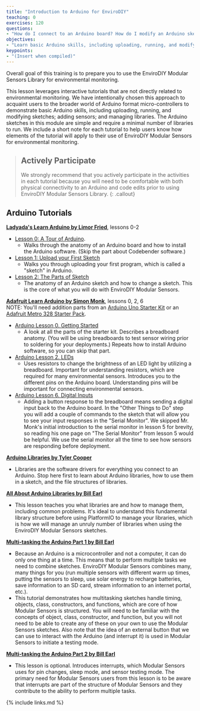 ```yaml
---
title: "Introduction to Arduino for EnviroDIY"
teaching: 0
exercises: 120
questions:
- "How do I connect to an Arduino board? How do I modify an Arduino sketch? How do I connect sensors?"
objectives:
- "Learn basic Arduino skills, including uploading, running, and modifying sketches; adding sensors; and managing libraries."
keypoints:
- "(Insert when compiled)"
---
```

Overall goal of this training is to prepare you to use the EnviroDIY Modular Sensors Library for environmental monitoring.

This lesson leverages interactive tutorials that are not directly related to environmental monitoring. We have intentionally chosen this approach to acquaint users to the broader world of Arduino format micro-controllers to demonstrate basic Arduino skills, including uploading, running, and modifying sketches; adding sensors; and managing libraries. The Arduino sketches in this module are simple and require a minimal number of libraries to run. We include a short note for each tutorial to help users know how elements of the tutorial will apply to their use of EnviroDIY Modular Sensors for environmental monitoring.

> ## Actively Participate
> We strongly recommend that you actively participate in the activities in each tutorial because you will need to be comfortable with both physical connectivity to an Arduino and code edits prior to using EnviroDIY Modular Sensors Library.
{: .callout}


## Arduino Tutorials

**[Ladyada's Learn Arduino by Limor Fried](https://learn.adafruit.com/series/ladyadas-learn-arduino)**, lessons 0-2

- [Lesson 0: A Tour of Arduino](https://learn.adafruit.com/ladyadas-learn-arduino-lesson-number-0).
  - Walks through the anatomy of an Arduino board and how to install the Arduino software. (Skip the part about Codebender software.)
- [Lesson 1: Upload your First Sketch](https://learn.adafruit.com/ladyadas-learn-arduino-lesson-number-1)
  - Walks you through uploading your first program, which is called a "sketch" in Arduino.
- [Lesson 2: The Parts of Sketch](https://learn.adafruit.com/ladyadas-learn-arduino-lesson-number-2)
  - The anatomy of an Arduino sketch and how to change a sketch. This is the core of what you will do with EnviroDIY Modular Sensors.


**[Adafruit Learn Arduino by Simon Monk](https://learn.adafruit.com/series/learn-arduino)**, lessons 0, 2, 6  
NOTE: You'll need addition parts from an [Arduino Uno Starter Kit](https://www.amazon.com/gp/product/B00BT0NDB8) or an [Adafruit Metro 328 Starter Pack](https://www.adafruit.com/product/3345).

- [Arduino Lesson 0. Getting Started](https://learn.adafruit.com/lesson-0-getting-started)
  - A look at all the parts of the starter kit. Describes a breadboard anatomy. (You will be using breadboards to test sensor wiring prior to soldering for your deployments.) Repeats how to install Arduino software, so you can skip that part.
- [Arduino Lesson 2. LEDs](https://learn.adafruit.com/adafruit-arduino-lesson-2-leds)
  - Uses resistors to change the brightness of an LED light by utilizing a breadboard. Important for understanding resistors, which are required for many environmental sensors. Introduces you to the different pins on the Arduino board. Understanding pins will be important for connecting environmental sensors.
- [Arduino Lesson 6. Digital Inputs](https://learn.adafruit.com/adafruit-arduino-lesson-6-digital-inputs)
  - Adding a button response to the breadboard means sending a digital input back to the Arduino board. In the "Other Things to Do" step you will add a couple of commands to the sketch that will allow you to see your input responses in the "Serial Monitor". We skipped Mr. Monk's initial introduction to the serial monitor in lesson 5 for brevity, so reading his one page on "The Serial Monitor" from lesson 5 would be helpful. We use the serial monitor all the time to see how sensors are responding before deployment.

**[Arduino Libraries by Tyler Cooper](https://learn.adafruit.com/arduino-tips-tricks-and-techniques/arduino-libraries)**
- Libraries are the software drivers for everything you connect to an Arduino. Stop here first to learn about Arduino libraries, how to use them in a sketch, and the file structures of libraries.

**[All About Arduino Libraries by Bill Earl](https://learn.adafruit.com/adafruit-all-about-arduino-libraries-install-use)**

- This lesson teaches you what libraries are and how to manage them, including common problems. It's ideal to understand this fundamental library structure before using PlatformIO to manage your libraries, which is how we will manage an unruly number of libraries when using the EnviroDIY Modular Sensors sketches.

**[Multi-tasking the Arduino Part 1 by Bill Earl](https://learn.adafruit.com/multi-tasking-the-arduino-part-1)**
- Because an Arduino is a microcontroller and not a computer, it can do only one thing at a time. This means that to perform multiple tasks we need to combine sketches. EnviroDIY Modular Sensors combines many, many things for you (run multiple sensors with different warm up times, putting the sensors to sleep, use solar energy to recharge batteries, save information to an SD card, stream information to an internet portal, etc.).
- This tutorial demonstrates how multitasking sketches handle timing, objects, class, constructors, and functions, which are core of how Modular Sensors is structured. You will need to be familiar with the concepts of object, class, constructor, and function, but you will not need to be able to create any of these on your own to use the Modular Sensors sketches. Also note that the idea of an external button that we can use to interact with the Arduino (and interrupt it) is used in Modular Sensors to initiate a testing mode.

**[Multi-tasking the Arduino Part 2 by Bill Earl](https://learn.adafruit.com/multi-tasking-the-arduino-part-2)**
- This lesson is optional. Introduces interrupts, which Modular Sensors uses for pin changes, sleep mode, and sensor testing mode. The primary need for Modular Sensors users from this lesson is to be aware that interrupts are part of the structure of Modular Sensors and they contribute to the ability to perform multiple tasks.


{% include links.md %}

